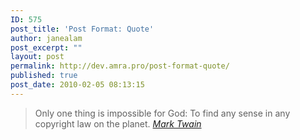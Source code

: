 ```yaml
---
ID: 575
post_title: 'Post Format: Quote'
author: janealam
post_excerpt: ""
layout: post
permalink: http://dev.amra.pro/post-format-quote/
published: true
post_date: 2010-02-05 08:13:15
---
```

<blockquote>Only one thing is impossible for God: To find any sense in any copyright law on the planet.
<cite><a href="http://www.brainyquote.com/quotes/quotes/m/marktwain163473.html">Mark Twain</a></cite></blockquote>